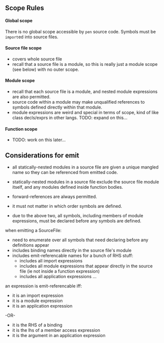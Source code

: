 ## Scope Rules

#### Global scope

There is no global scope accessible by `pen` source code. Symbols must be `import`ed into source files.

#### Source file scope

- covers whole source file
- recall that a source file is a module, so this is really just a module scope (see below) with no outer scope.

#### Module scope
- recall that each source file is a module, and nested module expressions are also permitted.
- source code within a module may make unqualified references to symbols defined directly within that module.
- module expressions are weird and special in terms of scope, kind of like class decls/exprs in other langs. TODO: expand on this...

#### Function scope

- TODO: work on this later...



## Considerations for emit

- all statically-nested modules in a source file are given a unique mangled name so they can be referenced from emitted code.
- statically-nested modules in a source file exclude the source file module itself, and any modules defined inside function bodies.

- forward-references are always permitted.
- it must not matter in which order symbols are defined.
- due to the above two, all symbols, including members of module expressions, must be declared before any symbols are defined.




when emitting a SourceFile:
- need to enumerate over all symbols that need declaring before any definitions appear
- includes binding names directly in the source file's module
- includes emit-referencable names for a bunch of RHS stuff:
  - includes all import expressions
  - includes all module expressions that appear directly in the source file (ie not inside a function expression)
  - includes all application expressions ...

an expression is emit-referencable iff:
- it is an import expression
- it is a module expression
- it is an application expression

-OR-
- it is the RHS of a binding
- it is the lhs of a member access expression
- it is the argument in an application expression

